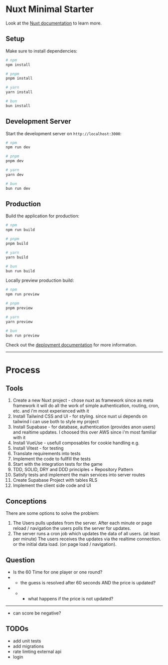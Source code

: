 # Nuxt Minimal Starter

Look at the [Nuxt documentation](https://nuxt.com/docs/getting-started/introduction) to learn more.

## Setup

Make sure to install dependencies:

```bash
# npm
npm install

# pnpm
pnpm install

# yarn
yarn install

# bun
bun install
```

## Development Server

Start the development server on `http://localhost:3000`:

```bash
# npm
npm run dev

# pnpm
pnpm dev

# yarn
yarn dev

# bun
bun run dev
```

## Production

Build the application for production:

```bash
# npm
npm run build

# pnpm
pnpm build

# yarn
yarn build

# bun
bun run build
```

Locally preview production build:

```bash
# npm
npm run preview

# pnpm
pnpm preview

# yarn
yarn preview

# bun
bun run preview
```

Check out the [deployment documentation](https://nuxt.com/docs/getting-started/deployment) for more information.

---

# Process

## Tools

1. Create a new Nuxt project - chose nuxt as framework since as meta framework it will do all the work of simple authentication, routing, cron, etc. and i'm most experienced with it
2. Install Tailwind CSS and UI - for styling. since nuxt ui depends on tailwind i can use both to style my project
3. Install Supabase - for database, authentication (provides anon users) and realtime updates. I choosed this over AWS since i'm most familiar with it
4. Install VueUse - usefull composables for cookie handling e.g.
5. Install Vitest - for testing
6. Translate requirements into tests
7. Implement the code to fullfill the tests
8. Start with the integration tests for the game
9. TDD, SOLID, DRY and DDD principles + Repository Pattern
10. Satisfy tests and implement the main services into server routes
11. Create Supabase Project with tables RLS
12. Implement the client side code and UI

## Conceptions

There are some options to solve the problem:

1. The Users pulls updates from the server. After each minute or page reload / navigation the users polls the server for updates.
2. The server runs a cron job which updates the data of all users. (at least per minute) The users receives the updates via the realtime connection. or the initial data load. (on page load / navigation).

## Question

- Is the 60 Time for one player or one round?
- - the guess is resolved after 60 seconds AND the price is updated?
- - - what happens if the price is not updated?

---

- can score be negative?

## TODOs

- add unit tests
- add migrations
- rate limting external api
- login
